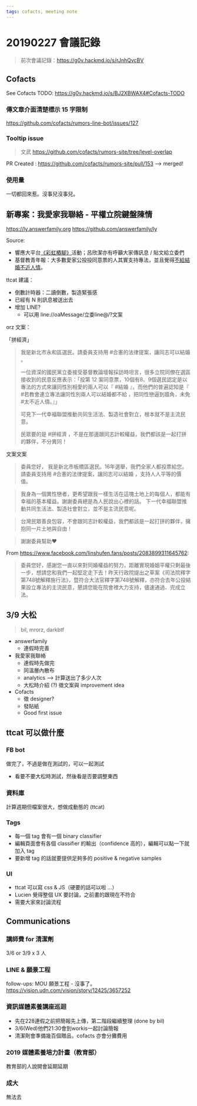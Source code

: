 ```yaml
---
tags: cofacts, meeting note
---
```


20190227 會議記錄
=====
 
> 前次會議記錄：https://g0v.hackmd.io/s/rJnhQvcBV
> 

## Cofacts

See Cofacts TODO: https://g0v.hackmd.io/s/BJ2XBWAX4#Cofacts-TODO

### 傳文章介面清楚標示 15 字限制
https://github.com/cofacts/rumors-line-bot/issues/127

### Tooltip issue
> 文武
> https://github.com/cofacts/rumors-site/tree/level-overlap

PR Created : https://github.com/cofacts/rumors-site/pull/153 --> merged!

### 使用量

一切都回來惹。沒事兒沒事兒。

## 新專案：我愛家我聯絡 - 平權立院鍵盤陳情

https://ly.answerfamily.org
https://github.com/answerfamily/ly

Source:
- 響應大平台[《彩虹樁腳》](http://equallove.tw/articles/199)活動；呂欣潔亦有呼籲大家傳訊息 / 貼文給立委們
- 基督教青年報：大多數愛家公投投同意票的人其實支持專法，並且覺得[不給結婚不近人情](https://www.ct.org.tw/1337594)。

ttcat 建議：

- 倒數計時器：二讀倒數，製造緊張感
- 已經有 N 則訊息被送出去
- 增加 LINE?
    - 可以用 line://oaMessage/立委line@/?文案
    

orz 文案：


「拼經濟」
> 我是新北市永和區選民。請委員支持用 #合憲的法律提案，讓同志可以結婚 。
> 
> 一位資深的國民黨立委接受基督教論壇報採訪時坦言，很多立院同僚在選區接收到的民意反應表示：「投第 12 案同意票，10個有8、9個選民認定是以專法的方式來讓同性別相愛的兩人可以『 #結婚 』，而他們的普遍認知是『 #若教會連立專法讓同性別兩人可以結婚都不給 ，把同性戀逼到牆角，未免 #太不近人情。』」
> 
> 可見下一代幸福聯盟推動共同生活法、製造社會對立，根本就不是主流民意。
> 
> 民眾要的是 #拼經濟 ，不是在那邊跟同志計較權益，我們都該是一起打拼的夥伴，不分異同！


文案文案
>委員您好，
我是新北市板橋區選民。16年選舉，我們全家人都投票給您。請委員支持用 #合憲的法律提案，讓同志可以結婚 ，支持人人平等的價值。

>我身為一個異性戀者，更希望跟我一樣生活在這塊土地上的每個人，都能有幸福的基本權益。謝謝委員總是為人民說出心裡的話。
>下一代幸福聯盟推動共同生活法、製造社會對立，並不是主流民意呢。

>台灣民眾善良包容，不會跟同志計較權益，我們都該是一起打拼的夥伴，擁抱同一片土地與自由！

>謝謝委員幫助❤️


From https://www.facebook.com/linshufen.fans/posts/2083899311645762:

> 委員您好，感謝您一直以來對同婚權益的努力，距離實現婚姻平權只剩最後一步，想請您和我們一起堅定走下去！昨天行政院提出之草案《司法院釋字第748號解釋施行法》，暨符合大法官釋字第748號解釋，亦符合去年公投結果設立專法的主流民意，懇請您能在院會裡大力支持，儘速通過、完成立法。

## 3/9 大松

> bil, mrorz, darkbtf

- answerfamily
  - 連假時完善
- 我愛家我聯絡
  - 連假時先做完
  - 同溫層內散布
  - analytics --> 計算送出了多少人次
  - 大松時介紹 (?) 徵文案與 improvement idea
- Cofacts
  - 徵 designer?
  - 發貼紙
  - Good first issue

## ttcat 可以做什麼

### FB bot

做完了，不過是做在測試的，可以一起測試

- 看要不要大松時測試，然後看是否要調整東西

### 資料庫

計算週期但檔案很大，想做成動態的 (ttcat)

### Tags

- 每一個 tag 會有一個 binary classifier
- 編輯頁面會有各個 classifier 的輸出（confidence 高的），編輯可以點一下就加入 tag
- 要新增 tag 的話就要提供足夠多的 positive & negative samples

### UI

- ttcat 可以寫 css & JS（硬要的話可以啦 ...）
- Lucien 覺得整個 UX 要討論，之前畫的跟現在不符合
- 需要大家來討論流程

## Communications

### 講師費 for 清潔劑

3/6 or 3/9 x 3 人

### LINE & 願景工程

follow-ups: MOU
願景工程 - 沒事了。 https://vision.udn.com/vision/story/12425/3657252

### 資訊媒體素養講座巡迴

- 先在228連假之前把簡報先上傳，第二階段繼續整理 (done by bil)
- 3/6(Wed)他們21:30會到workis一起討論簡報
- 清潔劑會準備幾百個贈品，cofacts 亦會分攤費用

### 2019 媒體素養培力計畫（教育部）
教育部的人說開會延期延期

### 成大
無法去
